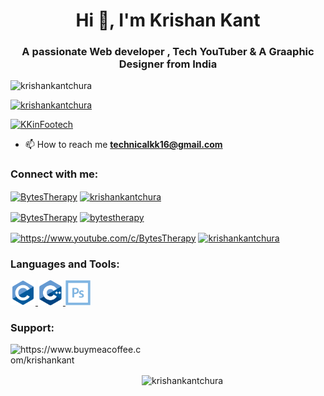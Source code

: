 <h1 align="center">Hi 👋, I'm Krishan Kant</h1>
<h3 align="center">A passionate Web developer , Tech YouTuber & A Graaphic Designer from India</h3>

<p align="left"> <img src="https://komarev.com/ghpvc/?username=krishankantchura&label=Profile%20views&color=0e75b6&style=flat" alt="krishankantchura" /> </p>

<p align="left"> <a href="https://github.com/ryo-ma/github-profile-trophy"><img src="https://github-profile-trophy.vercel.app/?username=krishankantchura" alt="krishankantchura" /></a> </p>

<p align="left"> <a href="https://twitter.com/KKinFootech" target="blank"><img src="https://img.shields.io/twitter/follow/KKinFootech?logo=twitter&style=for-the-badge" alt="KKinFootech" /></a> </p>

- 📫 How to reach me **technicalkk16@gmail.com**

<h3 align="left">Connect with me:</h3>
<p align="left">
<a href="https://twitter.com/BytesTherapy" target="blank"><img align="center" src="https://raw.githubusercontent.com/rahuldkjain/github-profile-readme-generator/master/src/images/icons/Social/twitter.svg" alt="BytesTherapy" height="30" width="40" /></a>
<a href="https://linkedin.com/in/krishankantchura" target="blank"><img align="center" src="https://raw.githubusercontent.com/rahuldkjain/github-profile-readme-generator/master/src/images/icons/Social/linked-in-alt.svg" alt="krishankantchura" height="30" width="40" /></a>

<a href="https://fb.com/BytesTherapy" target="blank"><img align="center" src="https://raw.githubusercontent.com/rahuldkjain/github-profile-readme-generator/master/src/images/icons/Social/facebook.svg" alt="BytesTherapy" height="30" width="40" /></a>
<a href="https://instagram.com/bytestherapy" target="blank"><img align="center" src="https://raw.githubusercontent.com/rahuldkjain/github-profile-readme-generator/master/src/images/icons/Social/instagram.svg" alt="bytestherapy" height="30" width="40" /></a>

<a href="https://www.youtube.com/c/https://www.youtube.com/c/BytesTherapy" target="blank"><img align="center" src="https://raw.githubusercontent.com/rahuldkjain/github-profile-readme-generator/master/src/images/icons/Social/youtube.svg" alt="https://www.youtube.com/c/BytesTherapy" height="30" width="40" /></a>
<a href="https://www.hackerrank.com/krishankantchura" target="blank"><img align="center" src="https://raw.githubusercontent.com/rahuldkjain/github-profile-readme-generator/master/src/images/icons/Social/hackerrank.svg" alt="krishankantchura" height="30" width="40" /></a>
</p>

<h3 align="left">Languages and Tools:</h3>
<p align="left"> <a href="https://www.cprogramming.com/" target="_blank" rel="noreferrer"> <img src="https://raw.githubusercontent.com/devicons/devicon/master/icons/c/c-original.svg" alt="c" width="40" height="40"/> </a> <a href="https://www.w3schools.com/cpp/" target="_blank" rel="noreferrer"> <img src="https://raw.githubusercontent.com/devicons/devicon/master/icons/cplusplus/cplusplus-original.svg" alt="cplusplus" width="40" height="40"/> </a> <a href="https://www.photoshop.com/en" target="_blank" rel="noreferrer"> <img src="https://raw.githubusercontent.com/devicons/devicon/master/icons/photoshop/photoshop-line.svg" alt="photoshop" width="40" height="40"/> </a> </p>

<h3 align="left">Support:</h3>
<p><a href="https://www.buymeacoffee.com/krishankant"> <img align="left" src="https://cdn.buymeacoffee.com/buttons/v2/default-yellow.png" height="50" width="210" alt="https://www.buymeacoffee.com/krishankant" /></a></p><br><br>

<p><img align="center" src="https://github-readme-stats.vercel.app/api/top-langs?username=krishankantchura&show_icons=true&locale=en&layout=compact" alt="krishankantchura" /></p>
